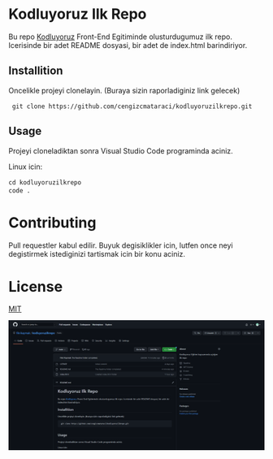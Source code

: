 # Kodluyoruz Ilk Repo
Bu repo [Kodluyoruz](https://kodluyoruz.org "Kodluyoruz") Front-End Egitiminde olusturdugumuz ilk repo. Icerisinde bir adet README dosyasi, bir adet de index.html barindiriyor.

## Installition
Oncelikle projeyi clonelayin. (Buraya sizin raporladiginiz link gelecek)

```
 git clone https://github.com/cengizcmataraci/kodluyoruzilkrepo.git
  ```

## Usage
Projeyi cloneladiktan sonra Visual Studio Code programinda aciniz. 

Linux icin:
``` 
cd kodluyoruzilkrepo
code .
 ```
# Contributing
Pull requestler kabul edilir. Buyuk degisiklikler icin, lutfen once neyi degistirmek istediginizi tartismak icin bir konu aciniz.
# License
[MIT](https://choosealicense.com/licenses/mit/)

![Capturefrom_my_project](https://raw.githubusercontent.com/fikrikaymak/kodluyoruzilkrepo/main/Img/Capture.PNG)
